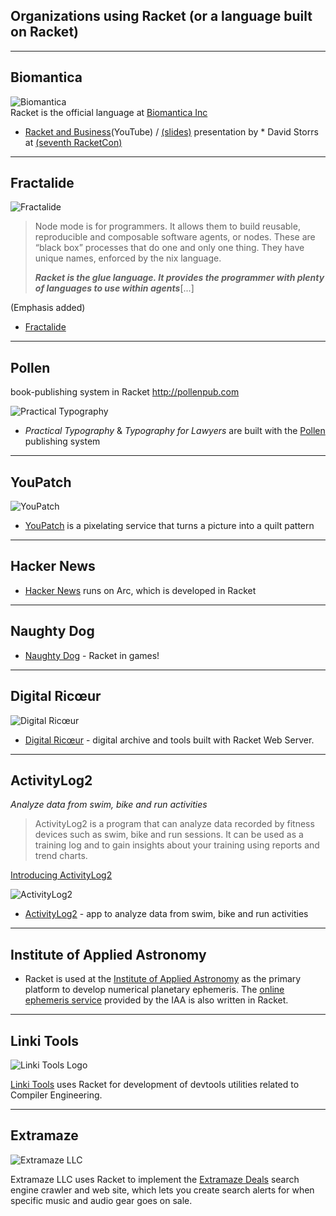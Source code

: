## Organizations using Racket (or a language built on Racket)

***

## Biomantica

![Biomantica](http://www.biomantica.com/img/logos/logo.png)  
Racket is the official language at [Biomantica Inc](http://www.biomantica.com)
* [Racket and Business](https://youtu.be/bOUgXd9XlJ4)(YouTube) / [(slides)](https://tinyurl.com/David-Storrs-7th-RacketCon) presentation by * David Storrs at [(seventh RacketCon)](http://con.racket-lang.org/2017/)

***

## Fractalide

![Fractalide](https://fractalide.com/img/logo-blue-min.png)  
> Node mode is for programmers. It allows them to build reusable, reproducible and composable software agents, or nodes. These are “black box” processes that do one and only one thing. They have unique names, enforced by the nix language.
>
> _**Racket is the glue language. It provides the programmer with plenty of languages to use within agents**_[...]    

(Emphasis added)  

 * [Fractalide](https://fractalide.com/hyperflow/) 

***

## Pollen

book-publishing system in Racket <http://pollenpub.com>

![Practical Typography](https://practicaltypography.com/images/index-a.svg)

 * _Practical Typography_ & _Typography for Lawyers_ are built with the [Pollen](https://github.com/mbutterick/pollen) publishing system

***

## YouPatch

![YouPatch](https://www.youpatch.com/static/v201610111122/youpatch/img/marilyn-cutting-design.png)

 * [YouPatch](https://www.youpatch.com) is a pixelating service that turns a picture into a quilt pattern

***

## Hacker News 

 * [Hacker News](http://news.ycombinator.com/item?id=2201964) runs on Arc, which is developed in Racket

***

## Naughty Dog  
 * [Naughty Dog](https://www.youtube.com/watch?v=oSmqbnhHp1c) - Racket in games!

***  
## Digital Ricœur  
![Digital Ricœur](https://digitalricoeur.org/style/photo.png)

 * [Digital Ricœur](https://digitalricoeur.org/) - digital archive and tools built with Racket Web Server.

***

## ActivityLog2

_Analyze data from swim, bike and run activities_

> ActivityLog2 is a program that can analyze data recorded by fitness devices such as swim, bike and run sessions. It can be used as a training log and to gain insights about your training using reports and trend charts.

[Introducing ActivityLog2](https://alex-hhh.github.io/2017/09/introducing-activitylog2.html)

![ActivityLog2](https://camo.githubusercontent.com/8f5bde4d438bc63a85cd79c4c0153371a5bc7f2f/68747470733a2f2f64726976652e676f6f676c652e636f6d2f75633f6578706f72743d646f776e6c6f61642669643d3042356834584f646b696d3732566d784f4f57685965564e35544773)
 

 * [ActivityLog2](https://github.com/alex-hhh/ActivityLog2) - app to analyze data from swim, bike and run activities

***

## Institute of Applied Astronomy  

 * Racket is used at the [Institute of Applied Astronomy](http://iaaras.ru/en) as the primary platform to develop numerical planetary ephemeris. The [online ephemeris service](http://iaaras.ru/en/dept/ephemeris/online/) provided by the IAA is also written in Racket.

***

## Linki Tools  
![Linki Tools Logo](https://linki.tools/images/logo.svg)

[Linki Tools](http://linki.tools) uses Racket for development of devtools utilities related to Compiler Engineering.

***

## Extramaze

![Extramaze LLC](https://deals.extramaze.com/favicon-32x32.png/39c6013e24f5eebb8dff42887fc4cb136afa8c56)

Extramaze LLC uses Racket to implement the [Extramaze Deals](https://deals.extramaze.com/) search engine crawler and web site, which lets you create search alerts for when specific music and audio gear goes on sale.